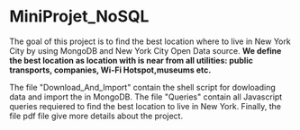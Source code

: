 # MiniProjet_NoSQL
The goal of this project is to find the best location where to live in New York City by using MongoDB and New York City Open Data source. 
**We define the best location as location with is near from all utilities: public transports, companies, Wi-Fi Hotspot,museums etc.**

The file "Download_And_Import" contain the shell script for dowloading data and import the in MongoDB.
The file "Queries" contain all Javascript queries requiered to find the best location to live in New York.
Finally, the file pdf file give more details about the project.
